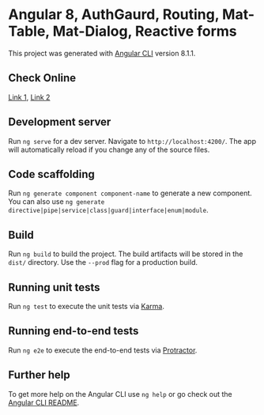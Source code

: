 # Angular 8, AuthGaurd, Routing, Mat-Table, Mat-Dialog, Reactive forms

This project was generated with [Angular CLI](https://github.com/angular/angular-cli) version 8.1.1.

## Check Online 

[Link 1](https://MayankAgrawal94.github.io/angular8_authgaurd_routing_mat-table_mat-dialog/), [Link 2](http://mayank.info/git_publish/angular8_authgaurd_routing_mat-table_mat-dialog/)

## Development server

Run `ng serve` for a dev server. Navigate to `http://localhost:4200/`. The app will automatically reload if you change any of the source files.

## Code scaffolding

Run `ng generate component component-name` to generate a new component. You can also use `ng generate directive|pipe|service|class|guard|interface|enum|module`.

## Build

Run `ng build` to build the project. The build artifacts will be stored in the `dist/` directory. Use the `--prod` flag for a production build.

## Running unit tests

Run `ng test` to execute the unit tests via [Karma](https://karma-runner.github.io).

## Running end-to-end tests

Run `ng e2e` to execute the end-to-end tests via [Protractor](http://www.protractortest.org/).

## Further help

To get more help on the Angular CLI use `ng help` or go check out the [Angular CLI README](https://github.com/angular/angular-cli/blob/master/README.md).
